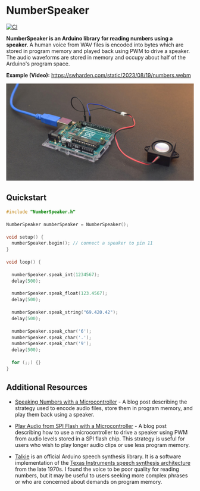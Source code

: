 # NumberSpeaker

[![CI](https://github.com/swharden/NumberSpeaker/actions/workflows/arduino.yaml/badge.svg)](https://github.com/swharden/NumberSpeaker/actions/workflows/arduino.yaml)

**NumberSpeaker is an Arduino library for reading numbers using a speaker.** A human voice from WAV files is encoded into bytes which are stored in program memory and played back using PWM to drive a speaker. The audio waveforms are stored in memory and occupy about half of the Arduino's program space.

**Example (Video):** https://swharden.com/static/2023/08/19/numbers.webm

![](dev/arduino-speaker.jpg)

## Quickstart

```cpp
#include "NumberSpeaker.h"

NumberSpeaker numberSpeaker = NumberSpeaker();

void setup() {
  numberSpeaker.begin(); // connect a speaker to pin 11
}

void loop() {

  numberSpeaker.speak_int(1234567);
  delay(500);

  numberSpeaker.speak_float(123.4567);
  delay(500);

  numberSpeaker.speak_string("69.420.42");
  delay(500);

  numberSpeaker.speak_char('6');
  numberSpeaker.speak_char('.');
  numberSpeaker.speak_char('9');
  delay(500);

  for (;;) {}
}
```

## Additional Resources

* [Speaking Numbers with a Microcontroller](https://swharden.com/blog/2023-08-19-speaking-microcontroller/) - A blog post describing the strategy used to encode audio files, store them in program memory, and play them back using a speaker.

* [Play Audio from SPI Flash with a Microcontroller](https://swharden.com/blog/2023-08-26-spi-flash-audio/) - A blog post describing how to use a microcontroller to drive a speaker using PWM from audio levels stored in a SPI flash chip. This strategy is useful for users who wish to play longer audio clips or use less program memory.

* [Talkie](https://www.arduino.cc/reference/en/libraries/talkie/) is an official Arduino speech synthesis library. It is a software implementation of the [Texas Instruments speech synthesis architecture](https://en.wikipedia.org/wiki/Texas_Instruments_LPC_Speech_Chips) from the late 1970s. I found the voice to be poor quality for reading numbers, but it may be useful to users seeking more complex phrases or who are concerned about demands on program memory.